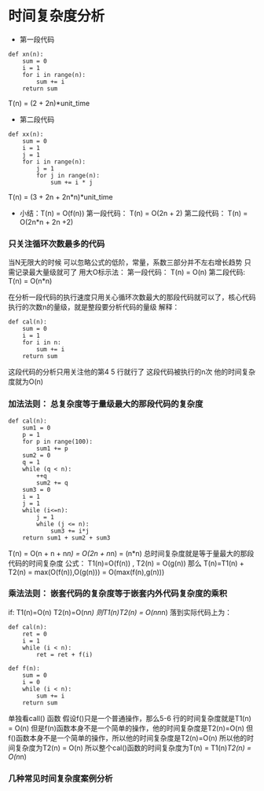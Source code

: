 # 时间复杂度分析

- 第一段代码
```
def xn(n):
    sum = 0
    i = 1
    for i in range(n):
        sum += i
    return sum
```
T(n) = (2 + 2n)*unit_time

- 第二段代码
```
def xx(n):
    sum = 0
    i = 1
    j = 1
    for i in range(n):
        j = 1
        for j in range(n):
            sum += i * j
```
T(n) = (3 + 2n + 2n*n)*unit_time

- 小结：T(n) = O(f(n))
第一段代码： T(n) = O(2n + 2)
第二段代码： T(n) = O(2n*n + 2n +2)

### 只关注循环次数最多的代码

当N无限大的时候 可以忽略公式的低阶，常量，系数三部分并不左右增长趋势 只需记录最大量级就可了
用大O标示法：
第一段代码： T(n) = O(n)
第二段代码: T(n) = O(n*n)

在分析一段代码的执行速度只用关心循环次数最大的那段代码就可以了，核心代码执行的次数n的量级，就是整段要分析代码的量级
解释：
```
def cal(n):
    sum = 0
    i = 1
    for i in n:
        sum += i
    return sum
```
这段代码的分析只用关注他的第4 5 行就行了
这段代码被执行的n次 他的时间复杂度就为O(n)

### 加法法则： 总复杂度等于量级最大的那段代码的复杂度
```
def cal(n):
    sum1 = 0
    p = 1
    for p in range(100):
        sum1 += p
    sum2 = 0
    q = 1
    while (q < n):
        ++q
        sum2 += q
    sum3 = 0
    i = 1
    j = 1
    while (i<=n):
        j = 1
        while (j <= n):
            sum3 += i*j
    return sum1 + sum2 + sum3
```
T(n) = O(n + n + n*n) = O(2n + n*n) = (n*n)
总时间复杂度就是等于量最大的那段代码的时间复杂度
公式： T1(n)=O(f(n)) , T2(n) = O(g(n))
那么 T(n)=T1(n) + T2(n) = max(O(f(n)),O(g(n))) = O(max(f(n),g(n)))

### 乘法法则： 嵌套代码的复杂度等于嵌套内外代码复杂度的乘积
if:
    T1(n)=O(n) T2(n)=O(n*n)
    则T1(n)*T2(n) = O(n*n*n)
落到实际代码上为：
```
def cal(n):
    ret = 0
    i = 1
    while (i < n):
        ret = ret + f(i)

def f(n):
    sum = 0
    i = 0
    while (i < n):
        sum += i
    return sum
```
单独看call() 函数 假设f()只是一个普通操作，那么5-6 行的时间复杂度就是T1(n) = O(n)
但是f(n)函数本身不是一个简单的操作，他的时间复杂度是T2(n)=O(n) 但f()函数本身不是一个简单的操作，所以他的时间复杂度是T2(n)=O(n)
所以他的时间复杂度为T2(n) = O(n) 所以整个cal()函数的时间复杂度为T(n) = T1(n)*T2(n) = O(n*n)

### 几种常见时间复杂度案例分析


